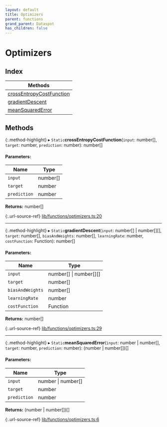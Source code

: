 ```yaml
---
layout: default
title: Optimizers
parent: functions
grand_parent: Dataspot
has_children: false
---
```


# Optimizers

## Index

| Methods |
|-----------|
| [crossEntropyCostFunction](#crossentropycostfunction) |
| [gradientDescent](#gradientdescent) |
| [meanSquaredError](#meansquarederror) |

## Methods

{:.method-highlight}
▸ `Static`**crossEntropyCostFunction**(`input`: number[], `target`: number, `prediction`: number): number[]

#### Parameters:

Name | Type |
------ | ------ |
`input` | number[] |
`target` | number |
`prediction` | number |

**Returns:** number[]

{:.url-source-ref}
[lib/functions/optimizers.ts:20](https://github.com/ascentcore/dataspot/blob/aac35bc/lib/functions/optimizers.ts#L20)

___

{:.method-highlight}
▸ `Static`**gradientDescent**(`input`: number[] \| number[][], `target`: number[], `biasAndWeights`: number[], `learningRate`: number, `costFunction`: Function): number[]

#### Parameters:

Name | Type |
------ | ------ |
`input` | number[] \| number[][] |
`target` | number[] |
`biasAndWeights` | number[] |
`learningRate` | number |
`costFunction` | Function |

**Returns:** number[]

{:.url-source-ref}
[lib/functions/optimizers.ts:29](https://github.com/ascentcore/dataspot/blob/aac35bc/lib/functions/optimizers.ts#L29)

___

{:.method-highlight}
▸ `Static`**meanSquaredError**(`input`: number \| number[], `target`: number, `prediction`: number): (number \| number[])[]

#### Parameters:

Name | Type |
------ | ------ |
`input` | number \| number[] |
`target` | number |
`prediction` | number |

**Returns:** (number \| number[])[]

{:.url-source-ref}
[lib/functions/optimizers.ts:6](https://github.com/ascentcore/dataspot/blob/aac35bc/lib/functions/optimizers.ts#L6)
